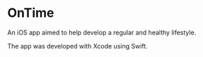 # OnTime
An iOS app aimed to help develop a regular and healthy lifestyle.

The app was developed with Xcode using Swift.
